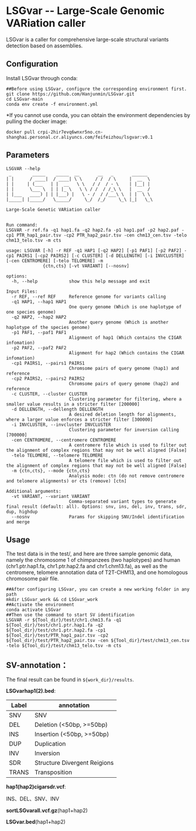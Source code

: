 # LSGvar -- Large-Scale Genomic VARiation caller
LSGvar is a caller for comprehensive large-scale structural variants detection based on assemblies.
## Configuration
Install LSGvar through conda:
```shell
##Before using LSGvar, configure the corresponding environment first.
git clone https://github.com/Hanjunmin/LSGvar.git
cd LSGvar-main
conda env create -f environment.yml 
```
*If you cannot use conda, you can obtain the environment dependencies by pulling the docker image:
```shell
docker pull crpi-2hir7evq6wnxr5no.cn-shanghai.personal.cr.aliyuncs.com/feifeizhou/lsgvar:v0.1
```

## Parameters
```shell
LSGVAR --help
 _        _____    _____  __       __   _       ______
| |      / ____|  / ____| \ \     / /  / \     |  __  \
| |     | (___   | |  __   \ \   / /  / - \    | |__| |
| |      \___ \  | | |_ \   \ \ / /  / /_\ \   |  __  /
| |___   ____) | | |___) |   \ - /  / /___\ \  | |  \ \
|_____| |_____/   \_____/     \_/  /_/     \_\ |_|   \_\

Large-Scale Genetic VARiation caller


Run command:
LSGVAR -r ref.fa -q1 hap1.fa -q2 hap2.fa -p1 hap1.paf -p2 hap2.paf -cp1 PTR_hap1_pair.tsv -cp2 PTR_hap2_pair.tsv -cen chm13_cen.tsv -telo chm13_telo.tsv -m cts

usage: LSGVAR [-h] -r REF -q1 HAP1 [-q2 HAP2] [-p1 PAF1] [-p2 PAF2] -cp1 PAIRS1 [-cp2 PAIRS2] [-c CLUSTER] [-d DELLENGTH] [-i INVCLUSTER] [-cen CENTROMERE] [-telo TELOMERE] -m
              {ctn,cts} [-vt VARIANT] [--nosnv]

options:
  -h, --help            show this help message and exit

Input Files:
  -r REF, --ref REF     Reference genome for variants calling
  -q1 HAP1, --hap1 HAP1
                        One query genome (Which is one haplotype of one species genome)
  -q2 HAP2, --hap2 HAP2
                        Another query genome (Which is another haplotype of the species genome)
  -p1 PAF1, --paf1 PAF1
                        Alignment of hap1 (Which contains the CIGAR infomation)
  -p2 PAF2, --paf2 PAF2
                        Alignment for hap2 (Which contains the CIGAR infomation)
  -cp1 PAIRS1, --pairs1 PAIRS1
                        Chromsome pairs of query genome (hap1) and reference
  -cp2 PAIRS2, --pairs2 PAIRS2
                        Chromsome pairs of query genome (hap2) and reference
  -c CLUSTER, --cluster CLUSTER
                        Clustering parameter for filtering, where a smaller value results in a stricter filter [200000]
  -d DELLENGTH, --dellength DELLENGTH
                        A desired deletion length for alignments, where a larger value enforces a stricter filter [300000]
  -i INVCLUSTER, --invcluster INVCLUSTER
                        Clustering parameter for inversion calling [700000]
  -cen CENTROMERE, --centromere CENTROMERE
                        A centromere file which is used to filter out the alignment of complex regions that may not be well aligned [False]
  -telo TELOMERE, --telomere TELOMERE
                        A telomere file which is used to filter out the alignment of complex regions that may not be well aligned [False]
  -m {ctn,cts}, --mode {ctn,cts}
                        Analysis mode: ctn (do not remove centromere and telomere alignments) or cts (remove) [ctn]

Additional arguments:
  -vt VARIANT, --variant VARIANT
                        Comma-separated variant types to generate final result (default: all). Options: snv, ins, del, inv, trans, sdr, dup, highdup
  --nosnv               Params for skipping SNV/Indel identification and merge
```

## Usage
The test data is in the test/, and here are three sample genomic data, namely the chromosome 1 of chimpanzees (two haplotypes) and human (chr1.ptr.hap1.fa, chr1.ptr.hap2.fa and chr1.chm13.fa), as well as the centromere, telomere annotation data of T2T-CHM13, and one homologous chromosome pair file.
```shell
##After configuring LSGvar, you can create a new working folder in any path
mkdir LSGvar_work && cd LSGvar_work
##Activate the environment
conda activate LSGvar
##Then use the command to start SV identification
LSGVAR -r ${Tool_dir}/test/chr1.chm13.fa -q1 ${Tool_dir}/test/chr1.ptr.hap1.fa -q2 ${Tool_dir}/test/chr1.ptr.hap2.fa -cp1 ${Tool_dir}/test/PTR_hap1_pair.tsv -cp2 ${Tool_dir}/test/PTR_hap2_pair.tsv -cen ${Tool_dir}/test/chm13_cen.tsv -telo ${Tool_dir}/test/chm13_telo.tsv -m cts
```

## SV-annotation：

The final result can be found in `${work_dir}/results`.

**LSGvarhap1(2).bed**:

|Label     |annotation                                                |
| ----------------- | ------------------------------------------------------------ |
| SNV  | SNV |
| DEL          | Deletion (<50bp, >=50bp)                                              |
| INS           | Insertion (<50bp, >=50bp)                                                |
| DUP           | Duplication                                              |
| INV           | Inversion                                              |
| SDR           | Structure Divergent Reigions                                         |
| TRANS           | Transposition                                              |

**hap1(hap2)cigarsdr.vcf**:

INS、DEL、SNV、INV

**sortLSGvarall.vcf.gz**(hap1+hap2)

**LSGvar.bed**(hap1+hap2)
